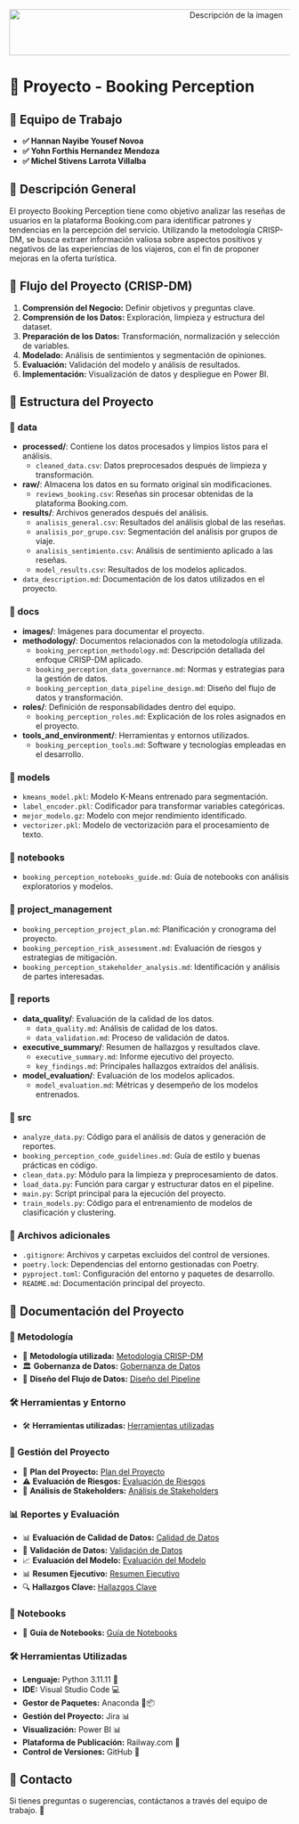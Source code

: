 <div style="text-align: center;">
<image src="docs/images/encabezado.png" alt="Descripción de la imagen" width="800" height="83">
</div>

#
# 📖 Proyecto - Booking Perception

## 👥 Equipo de Trabajo
- **✅ Hannan Nayibe Yousef Novoa**
- **✅ Yohn Forthis Hernandez Mendoza**
- **✅ Michel Stivens Larrota Villalba**

## 📌 Descripción General
El proyecto Booking Perception tiene como objetivo analizar las reseñas de usuarios en la plataforma Booking.com para identificar patrones y tendencias en la percepción del servicio. Utilizando la metodología CRISP-DM, se busca extraer información valiosa sobre aspectos positivos y negativos de las experiencias de los viajeros, con el fin de proponer mejoras en la oferta turística.

## 🔄 Flujo del Proyecto (CRISP-DM)
1. **Comprensión del Negocio:** Definir objetivos y preguntas clave.
2. **Comprensión de los Datos:** Exploración, limpieza y estructura del dataset.
3. **Preparación de los Datos:** Transformación, normalización y selección de variables.
4. **Modelado:** Análisis de sentimientos y segmentación de opiniones.
5. **Evaluación:** Validación del modelo y análisis de resultados.
6. **Implementación:** Visualización de datos y despliegue en Power BI.

## 📂 Estructura del Proyecto

### 📁 data
- **processed/**: Contiene los datos procesados y limpios listos para el análisis.
    - `cleaned_data.csv`: Datos preprocesados después de limpieza y transformación.
- **raw/**: Almacena los datos en su formato original sin modificaciones.
    - `reviews_booking.csv`: Reseñas sin procesar obtenidas de la plataforma Booking.com.
- **results/**: Archivos generados después del análisis.
    - `analisis_general.csv`: Resultados del análisis global de las reseñas.
    - `analisis_por_grupo.csv`: Segmentación del análisis por grupos de viaje.
    - `analisis_sentimiento.csv`: Análisis de sentimiento aplicado a las reseñas.
    - `model_results.csv`: Resultados de los modelos aplicados.
- `data_description.md`: Documentación de los datos utilizados en el proyecto.

### 📁 docs
- **images/**: Imágenes para documentar el proyecto.
- **methodology/**: Documentos relacionados con la metodología utilizada.
    - `booking_perception_methodology.md`: Descripción detallada del enfoque CRISP-DM aplicado.
    - `booking_perception_data_governance.md`: Normas y estrategias para la gestión de datos.
    - `booking_perception_data_pipeline_design.md`: Diseño del flujo de datos y transformación.
- **roles/**: Definición de responsabilidades dentro del equipo.
    - `booking_perception_roles.md`: Explicación de los roles asignados en el proyecto.
- **tools_and_environment/**: Herramientas y entornos utilizados.
    - `booking_perception_tools.md`: Software y tecnologías empleadas en el desarrollo.

### 📁 models
- `kmeans_model.pkl`: Modelo K-Means entrenado para segmentación.
- `label_encoder.pkl`: Codificador para transformar variables categóricas.
- `mejor_modelo.gz`: Modelo con mejor rendimiento identificado.
- `vectorizer.pkl`: Modelo de vectorización para el procesamiento de texto.

### 📁 notebooks
- `booking_perception_notebooks_guide.md`: Guía de notebooks con análisis exploratorios y modelos.

### 📁 project_management
- `booking_perception_project_plan.md`: Planificación y cronograma del proyecto.
- `booking_perception_risk_assessment.md`: Evaluación de riesgos y estrategias de mitigación.
- `booking_perception_stakeholder_analysis.md`: Identificación y análisis de partes interesadas.

### 📁 reports
- **data_quality/**: Evaluación de la calidad de los datos.
    - `data_quality.md`: Análisis de calidad de los datos.
    - `data_validation.md`: Proceso de validación de datos.
- **executive_summary/**: Resumen de hallazgos y resultados clave.
    - `executive_summary.md`: Informe ejecutivo del proyecto.
    - `key_findings.md`: Principales hallazgos extraídos del análisis.
- **model_evaluation/**: Evaluación de los modelos aplicados.
    - `model_evaluation.md`: Métricas y desempeño de los modelos entrenados.

### 📁 src
- `analyze_data.py`: Código para el análisis de datos y generación de reportes.
- `booking_perception_code_guidelines.md`: Guía de estilo y buenas prácticas en código.
- `clean_data.py`: Módulo para la limpieza y preprocesamiento de datos.
- `load_data.py`: Función para cargar y estructurar datos en el pipeline.
- `main.py`: Script principal para la ejecución del proyecto.
- `train_models.py`: Código para el entrenamiento de modelos de clasificación y clustering.

### 📌 Archivos adicionales
- `.gitignore`: Archivos y carpetas excluidos del control de versiones.
- `poetry.lock`: Dependencias del entorno gestionadas con Poetry.
- `pyproject.toml`: Configuración del entorno y paquetes de desarrollo.
- `README.md`: Documentación principal del proyecto.

## 📄 Documentación del Proyecto

### 📘 Metodología
- 📖 **Metodología utilizada:** [Metodología CRISP-DM](docs/methodology/booking_perception_methodology.md)
- 🏛 **Gobernanza de Datos:** [Gobernanza de Datos](docs/methodology/booking_perception_data_governance.md)
- 🔀 **Diseño del Flujo de Datos:** [Diseño del Pipeline](docs/methodology/booking_perception_data_pipeline_design.md)

### 🛠 Herramientas y Entorno
- 🛠 **Herramientas utilizadas:** [Herramientas utilizadas](docs/tools_and_environment/booking_perception_tools.md)

### 👥 Gestión del Proyecto
- 📌 **Plan del Proyecto:** [Plan del Proyecto](project_management/booking_perception_project_plan.md)
- ⚠ **Evaluación de Riesgos:** [Evaluación de Riesgos](project_management/booking_perception_risk_assessment.md)
- 🏢 **Análisis de Stakeholders:** [Análisis de Stakeholders](project_management/booking_perception_stakeholder_analysis.md)

### 📊 Reportes y Evaluación
- 📊 **Evaluación de Calidad de Datos:** [Calidad de Datos](reports/data_quality/data_quality.md)
- 📑 **Validación de Datos:** [Validación de Datos](reports/data_quality/data_validation.md)
- 📈 **Evaluación del Modelo:** [Evaluación del Modelo](reports/model_evaluation/model_evaluation.md)
- 📊 **Resumen Ejecutivo:** [Resumen Ejecutivo](reports/executive_summary/executive_summary.md)
- 🔍 **Hallazgos Clave:** [Hallazgos Clave](reports/executive_summary/key_findings.md)

### 📓 Notebooks
- 📄 **Guía de Notebooks:** [Guía de Notebooks](notebooks/booking_perception_notebooks_guide.md)

### 🛠 Herramientas Utilizadas

* **Lenguaje:** Python 3.11.11 🐍
* **IDE:** Visual Studio Code 💻
* **Gestor de Paquetes:** Anaconda 🐍📦
* **Gestión del Proyecto:** Jira 📊
* **Visualización:** Power BI 📊
* **Plataforma de Publicación:** Railway.com 🚀
* **Control de Versiones:** GitHub 🔗

## 📌 Contacto
Si tienes preguntas o sugerencias, contáctanos a través del equipo de trabajo. 📩